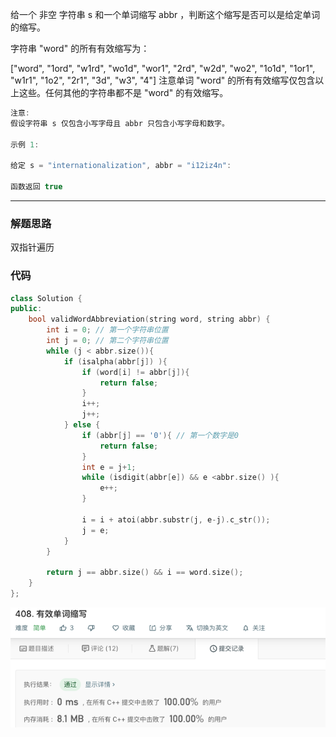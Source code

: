 给一个 非空 字符串 s 和一个单词缩写 abbr ，判断这个缩写是否可以是给定单词的缩写。

字符串 "word" 的所有有效缩写为：

["word", "1ord", "w1rd", "wo1d", "wor1", "2rd", "w2d", "wo2", "1o1d", "1or1", "w1r1", "1o2", "2r1", "3d", "w3", "4"]
注意单词 "word" 的所有有效缩写仅包含以上这些。任何其他的字符串都不是 "word" 的有效缩写。

```cpp
注意:
假设字符串 s 仅包含小写字母且 abbr 只包含小写字母和数字。

示例 1:

给定 s = "internationalization", abbr = "i12iz4n":

函数返回 true
```

---

### 解题思路

双指针遍历

### 代码

```cpp
class Solution {
public:
    bool validWordAbbreviation(string word, string abbr) {
        int i = 0; // 第一个字符串位置
        int j = 0; // 第二个字符串位置
        while (j < abbr.size()){
            if (isalpha(abbr[j]) ){
                if (word[i] != abbr[j]){
                    return false;
                }
                i++;
                j++;
            } else {
                if (abbr[j] == '0'){ // 第一个数字是0
                    return false;
                }
                int e = j+1;
                while (isdigit(abbr[e]) && e <abbr.size() ){
                    e++;
                }

                i = i + atoi(abbr.substr(j, e-j).c_str());
                j = e;
            }
        }

        return j == abbr.size() && i == word.size();
    }
};
```

![408.ac.valid-word-abbreviation](https://raw.githubusercontent.com/muyids/tuchuang/master/408.ac.valid-word-abbreviation.2020-01-07%2015.50.19.png)
